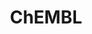 ---
layout: default
bigquery: https://console.cloud.google.com/bigquery?p=patents-public-data&d=ebi_chembl&page=dataset
citation: '"The ChEMBL database in 2017." Anna Gaulton, Anne Hersey, Michał Nowotka,
  A Patrícia Bento, Jon Chambers, David Mendez, Prudence Mutowo, Francis Atkinson,
  Louisa J Bellis, Elena Cibrián-Uhalte, Mark Davies, Nathan Dedman, Anneli Karlsson,
  María Paula Magariños, John P Overington, George Papadatos, Ines Smit, Andrew R
  Leach Nucleic acids Research (2017) 45 (Database Issue), D945-D954'
contributors: European Bioinformatics Institute
cost: None
description: ChEMBL Data is a manually curated database of small molecules used in
  drug discovery, including information about existing patented drugs.
documentation: 'schema: https://www.ebi.ac.uk/chembl/db_schema


  '
last_edit: Mon, 04 Apr 2022 19:07:30 GMT
location: https://console.cloud.google.com/marketplace/product/google_patents_public_datasets/chembl
maintained_by: EMBL-EBI, an outstation of European Molecular Biology Laboratory
related_publications: '

  ChEMBL: towards direct deposition of bioassay data.


  Mendez D, Gaulton A, Bento AP, Chambers J, De Veij M, Félix E, Magariños MP, Mosquera
  JF, Mutowo P, Nowotka M, Gordillo-Marañón M, Hunter F, Junco L, Mugumbate G, Rodriguez-Lopez
  M, Atkinson F, Bosc N, Radoux CJ, Segura-Cabrera A, Hersey A, Leach AR.


  — Nucleic Acids Res. 2019; 47(D1):D930-D940. doi: 10.1093/nar/gky1075

  '
schema_fields: '[''ref_url'', ''black_box_warning'', ''sequence_md5sum'', ''pref_name'',
  ''who_extra'', ''first_in_class'', ''entity_id'', ''active_ingredient'', ''mesh_id'',
  ''relation'', ''parent_go_id'', ''molfile'', ''warning_year'', ''mutation'', ''sequence'',
  ''cell_name'', ''metref_id'', ''authors'', ''assay_param_id'', ''mesh_heading'',
  ''species_group_flag'', ''prod_pat_id'', ''structure_type'', ''rgid'', ''innovator_company'',
  ''mechanism_comment'', ''standard_flag'', ''title'', ''mw_freebase'', ''disease_efficacy'',
  ''issue'', ''who_name'', ''mechanism_of_action'', ''route'', ''pubmed_id'', ''abstract'',
  ''standard_value'', ''mol_irac_id'', ''level2_description'', ''molecular_species'',
  ''num_lipinski_ro5_violations'', ''warning_type'', ''num_alerts'', ''predbind_id'',
  ''standard_units'', ''assay_tax_id'', ''first_page'', ''annotation'', ''db_source'',
  ''warnref_id'', ''creation_date'', ''hbd_lipinski'', ''patent_expire_date'', ''level4_description'',
  ''assay_test_type'', ''pathway_id'', ''hba'', ''direct_interaction'', ''relationship'',
  ''oc_id'', ''confidence_score'', ''organism'', ''targrel_id'', ''isoform'', ''assay_class_id'',
  ''standard_type'', ''comp_go_id'', ''upper_value'', ''published_relation'', ''alert_name'',
  ''le'', ''prodrug'', ''irac_class_id'', ''source_domain_id'', ''molregno'', ''target_type'',
  ''mc_organism'', ''helm_notation'', ''alert_set_id'', ''log_id'', ''updated_by'',
  ''year'', ''warning_id'', ''co_stem_id'', ''met_conversion'', ''acd_most_bpka'',
  ''cl_lincs_id'', ''go_id'', ''domain_name'', ''sei'', ''potential_duplicate'', ''max_phase'',
  ''comp_class_id'', ''set_name'', ''mol_atc_id'', ''warning_description'', ''drugind_id'',
  ''withdrawn_flag'', ''submission_date'', ''standard_text_value'', ''met_comment'',
  ''assay_cell_type'', ''full_molformula'', ''chirality'', ''cx_most_apka'', ''mw_monoisotopic'',
  ''tbl'', ''dosage_form'', ''frac_class_id'', ''component_type'', ''approval_date'',
  ''parameter_type'', ''ass_cls_map_id'', ''alert_id'', ''withdrawn_reason'', ''withdrawn_country'',
  ''src_compound_id'', ''name'', ''l3'', ''activity_comment'', ''related_tid'', ''path'',
  ''relationship_type'', ''l4'', ''research_stem'', ''curation_comment'', ''ap_id'',
  ''updated_on'', ''delist_flag'', ''uo_units'', ''action_type'', ''full_mwt'', ''assay_desc'',
  ''hrac_class_id'', ''accession'', ''bei'', ''indref_id'', ''last_page'', ''level2'',
  ''cell_source_organism'', ''biocomp_id'', ''mc_target_name'', ''units'', ''source'',
  ''drug_record_id'', ''assay_strain'', ''level1'', ''standard_inchi'', ''bao_endpoint'',
  ''warning_country'', ''published_type'', ''metabolite_record_id'', ''active_molregno'',
  ''cell_ontology_id'', ''mc_target_type'', ''site_name'', ''protein_class_desc'',
  ''applicant_full_name'', ''mol_frac_id'', ''data_validity_comment'', ''ref_type'',
  ''major_class'', ''cellosaurus_id'', ''usan_substem'', ''aspect'', ''num_ro5_violations'',
  ''end_position'', ''mec_id'', ''efo_term'', ''doc_id'', ''met_id'', ''qed_weighted'',
  ''oral'', ''protclasssyn_id'', ''last_active'', ''usan_stem'', ''l6'', ''nda_type'',
  ''parenteral'', ''targcomp_id'', ''variant_id'', ''actsm_id'', ''synonyms'', ''level3'',
  ''journal'', ''assay_id'', ''cidx'', ''country'', ''normal_range_min'', ''std_act_id'',
  ''record_id'', ''withdrawn_year'', ''published_units'', ''ro3_pass'', ''acd_logd'',
  ''compound_name'', ''l8'', ''mc_tax_id'', ''subgroup'', ''parameter_value'', ''version'',
  ''efo_id'', ''smid'', ''psa'', ''ingredient'', ''pathway_key'', ''mol_hrac_id'',
  ''start_position'', ''downgraded'', ''withdrawn_class'', ''topical'', ''normal_range_max'',
  ''enzyme_name'', ''canonical_smiles'', ''bao_format'', ''standard_inchi_key'', ''usan_stem_id'',
  ''binding_site_comment'', ''chebi_par_id'', ''db_version'', ''as_id'', ''compsyn_id'',
  ''frac_code'', ''cell_source_tax_id'', ''published_value'', ''domain_description'',
  ''company'', ''availability_type'', ''idx'', ''parent_id'', ''chembl_id'', ''level1_description'',
  ''entity_type'', ''atc_code'', ''therapeutic_flag'', ''parent_molregno'', ''cx_logp'',
  ''hbd'', ''publication_number'', ''warning_class'', ''relationship_desc'', ''ddd_comment'',
  ''toid'', ''molecule_type'', ''bto_id'', ''ddd_admr'', ''enzyme_tid'', ''res_stem_id'',
  ''tid_fixed'', ''label'', ''priority'', ''component_synonym'', ''lle'', ''patent_id'',
  ''comments'', ''acd_most_apka'', ''tissue_id'', ''pchembl_value'', ''ref_id'', ''assay_tissue'',
  ''assay_subcellular_fraction'', ''level5'', ''homologue'', ''ridx'', ''activity_count'',
  ''cell_source_tissue'', ''tid'', ''rtb'', ''cx_logd'', ''clo_id'', ''substrate_record_id'',
  ''ad_type'', ''level3_description'', ''molecular_mechanism'', ''class_type'', ''aidx'',
  ''usan_stem_definition'', ''protein_class_synonym'', ''assay_category'', ''hrac_code'',
  ''compound_key'', ''product_id'', ''heavy_atoms'', ''usan_year'', ''ddd_units'',
  ''type'', ''short_name'', ''definition'', ''syn_type'', ''src_description'', ''standard_upper_value'',
  ''domain_id'', ''activity_id'', ''site_id'', ''l1'', ''ddd_id'', ''cx_most_bpka'',
  ''description'', ''cell_description'', ''stat'', ''drug_substance_flag'', ''cpd_str_alert_id'',
  ''doi'', ''caloha_id'', ''polymer_flag'', ''result_flag'', ''hba_lipinski'', ''confidence'',
  ''compd_id'', ''irac_code'', ''l2'', ''tax_id'', ''uberon_id'', ''orig_description'',
  ''natural_product'', ''acd_logp'', ''molsyn_id'', ''src_assay_id'', ''src_short_name'',
  ''patent_use_code'', ''patent_no'', ''volume'', ''sitecomp_id'', ''target_mapping'',
  ''selectivity_comment'', ''mecref_id'', ''doc_type'', ''inorganic_flag'', ''assay_source'',
  ''standard_relation'', ''stem_class'', ''class_level'', ''dosed_ingredient'', ''mc_target_accession'',
  ''drug_product_flag'', ''domain_type'', ''trade_name'', ''cell_id'', ''max_phase_for_ind'',
  ''aromatic_rings'', ''formulation_id'', ''curated_by'', ''l7'', ''parent_type'',
  ''stem'', ''site_residues'', ''assay_type'', ''prediction_method'', ''first_approval'',
  ''text_value'', ''target_desc'', ''qudt_units'', ''assay_organism'', ''job_id'',
  ''status'', ''previous_company'', ''src_id'', ''bao_id'', ''strength'', ''value'',
  ''l5'', ''indication_class'', ''ddd_value'', ''alogp'', ''smarts'', ''protein_class_id'',
  ''component_id'', ''level4'']'
shortname: chembl
tags:
- biotechnology
- health
- chemical
- bioinformatics
- medical
terms_of_use: CC BY-SA 3.0
title: ChEMBL
uuid: e232a192-965c-4ec9-904c-155b6dfe56c5
---